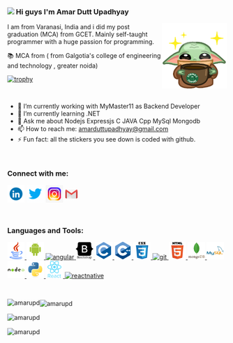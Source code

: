 ### <img src="https://raw.githubusercontent.com/iampavangandhi/iampavangandhi/master/gifs/Hi.gif" width="30px"> Hi guys I'm Amar Dutt Upadhyay
<img align='right' src='https://github.com/amarupd/textutils/blob/master/src/baby-yoda.gif' width=150 height=150>
I am from Varanasi, India and i did my post graduation (MCA) from GCET.
Mainly self-taught programmer with a huge passion for programming.


📚 MCA from ( from Galgotia's college of engineering and technology , greater noida)
<br>

[![trophy](https://github-profile-trophy.vercel.app/?username=amarupd&margin-w=15)](https://github.com/amarupd/github-profile-trophy)

<br>

- 🔭 I’m currently working with MyMaster11 as Backend Developer
- 🌱 I’m currently learning .NET
- 💬 Ask me about Nodejs Expressjs C JAVA Cpp MySql Mongodb
- 📫 How to reach me: amarduttupadhyay@gmail.com
- ⚡ Fun fact: all the stickers you see down is coded with github.


<br>

<h3 align="left">Connect with me:</h3>
<p align="left">
<a href="https://www.linkedin.com/in/amar-upd/" target="blank"><img align="center" src="https://github.com/amarupd/textutils/blob/master/src/372102050_LINKEDIN_ICON_TRANSPARENT_400.gif" alt="amarupd" height="40" width="40" /></a>
<a href="https://twitter.com/amar_upd" target="blank"><img align="center" src="https://github.com/amarupd/textutils/blob/master/src/icons8-twitter.gif" alt="amarupd" height="40" width="40" /></a>
  <a href="https://www.instagram.com/amar_upd/" target="blank"><img align="center" src="https://github.com/amarupd/textutils/blob/master/src/icons8-instagram.gif" alt="amarupd" height="40" width="40" /></a>
  <a href="mailto:amarduttupadhyay@gmail.com" target="blank"><img align="center" src="https://github.com/amarupd/textutils/blob/master/src/icons8-gmail-logo.gif" alt="amarupd" height="30" width="30" /></a>
</p>
<br>

<h3 align="left">Languages and Tools:</h3>
<p align="left">
    <a href="https://www.w3schools.com/java/" target="_blank" rel="noreferrer"><img src="https://github.com/amarupd/textutils/blob/master/src/java.png" alt="java" width="40" height="40"/> </a>
     <a href="https://developer.android.com" target="_blank" rel="noreferrer"><img src="https://raw.githubusercontent.com/devicons/devicon/master/icons/android/android-original-wordmark.svg" alt="android" width="40" height="40"/> </a>
     <a href="https://angular.io" target="_blank" rel="noreferrer"> <img src="https://angular.io/assets/images/logos/angular/angular.svg" alt="angular" width="40" height="40"/> </a> 
     <a href="https://getbootstrap.com" target="_blank" rel="noreferrer"> <img src="https://raw.githubusercontent.com/devicons/devicon/master/icons/bootstrap/bootstrap-plain-wordmark.svg" alt="bootstrap" width="40" height="40"/> </a> 
     <a href="https://www.cprogramming.com/" target="_blank" rel="noreferrer"> <img src="https://raw.githubusercontent.com/devicons/devicon/master/icons/c/c-original.svg" alt="c" width="40" height="40"/> </a> 
     <a href="https://www.w3schools.com/cpp/" target="_blank" rel="noreferrer"> <img src="https://raw.githubusercontent.com/devicons/devicon/master/icons/cplusplus/cplusplus-original.svg" alt="cplusplus" width="40" height="40"/> </a> 
     <a href="https://www.w3schools.com/css/" target="_blank" rel="noreferrer"> <img src="https://raw.githubusercontent.com/devicons/devicon/master/icons/css3/css3-original-wordmark.svg" alt="css3" width="40" height="40"/> </a> 
     <a href="https://git-scm.com/" target="_blank" rel="noreferrer"> <img src="https://www.vectorlogo.zone/logos/git-scm/git-scm-icon.svg" alt="git" width="40" height="40"/> </a> 
     <a href="https://www.w3.org/html/" target="_blank" rel="noreferrer"> <img src="https://raw.githubusercontent.com/devicons/devicon/master/icons/html5/html5-original-wordmark.svg" alt="html5" width="40" height="40"/> </a> 
     <a href="https://www.mongodb.com/" target="_blank" rel="noreferrer"> <img src="https://raw.githubusercontent.com/devicons/devicon/master/icons/mongodb/mongodb-original-wordmark.svg" alt="mongodb" width="40" height="40"/> </a> 
     <a href="https://www.mysql.com/" target="_blank" rel="noreferrer"> <img src="https://raw.githubusercontent.com/devicons/devicon/master/icons/mysql/mysql-original-wordmark.svg" alt="mysql" width="40" height="40"/> </a> 
     <a href="https://nodejs.org" target="_blank" rel="noreferrer"> <img src="https://raw.githubusercontent.com/devicons/devicon/master/icons/nodejs/nodejs-original-wordmark.svg" alt="nodejs" width="40" height="40"/> </a> 
     <a href="https://www.python.org" target="_blank" rel="noreferrer"> <img src="https://raw.githubusercontent.com/devicons/devicon/master/icons/python/python-original.svg" alt="python" width="40" height="40"/> </a> 
     <a href="https://reactjs.org/" target="_blank" rel="noreferrer"> <img src="https://raw.githubusercontent.com/devicons/devicon/master/icons/react/react-original-wordmark.svg" alt="react" width="40" height="40"/> </a> 
     <a href="https://reactnative.dev/" target="_blank" rel="noreferrer"> <img src="https://reactnative.dev/img/header_logo.svg" alt="reactnative" width="40" height="40"/> </a> </p>

<br>

<p><img align="center" src="https://github-readme-stats.vercel.app/api?username=amarupd&show_icons=true&locale=en" alt="amarupd"/>
  <img align="left" src="https://github-readme-stats.vercel.app/api/top-langs?username=amarupd&show_icons=true&locale=en&layout=compact" alt="amarupd" /></p>

<p><img align="center" src="https://github-readme-streak-stats.herokuapp.com/?user=amarupd&" alt="amarupd" /></p>
<p><img align="center" src="https://github-readme-stats.vercel.app/api?username=amarupd" alt="amarupd"/>

